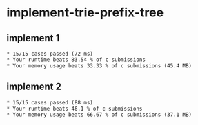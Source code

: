 # implement-trie-prefix-tree

## implement 1

    * 15/15 cases passed (72 ms)
    * Your runtime beats 83.54 % of c submissions
    * Your memory usage beats 33.33 % of c submissions (45.4 MB)
  
## implement 2

    * 15/15 cases passed (88 ms)
    * Your runtime beats 46.1 % of c submissions
    * Your memory usage beats 66.67 % of c submissions (37.1 MB)
  